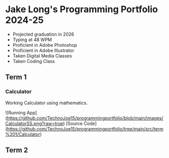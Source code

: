 # Jake Long's Programming Portfolio 2024-25
* Projected graduation in 2026
* Typing at 48 WPM
* Proficient in Adobe Photoshop
* Proficient in Adobe Illustrator
* Taken Digital Media Classes
* Taken Coding Class

## Term 1
### Calculator

Working Calculator using mathematics.

![Running App] (https://github.com/TechnoJoe15/programmingportfolio/blob/main/images/CalculatorSS.png?raw=true)
[Source Code] (https://github.com/TechnoJoe15/programmingportfolio/tree/main/src/term%201/Calculator)

## Term 2
